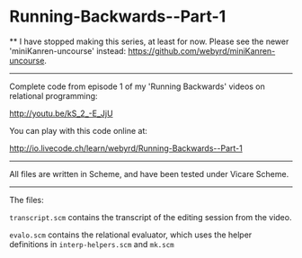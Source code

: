 Running-Backwards--Part-1
========================================

** I have stopped making this series, at least for now.  Please see the newer 'miniKanren-uncourse' instead: https://github.com/webyrd/miniKanren-uncourse.

---------------------------------------------

Complete code from episode 1 of my 'Running Backwards' videos on
relational programming:

http://youtu.be/kS_2_-E_JjU

You can play with this code online at:

http://io.livecode.ch/learn/webyrd/Running-Backwards--Part-1

----------------------------------------

All files are written in Scheme, and have been tested under Vicare Scheme.

----------------------------------------

The files:

``transcript.scm`` contains the transcript of the editing session from
the video.

``evalo.scm`` contains the relational evaluator, which uses the helper
definitions in ``interp-helpers.scm`` and ``mk.scm``
